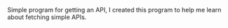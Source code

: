 Simple program for getting an API, I created this program to help me learn about fetching simple APIs.